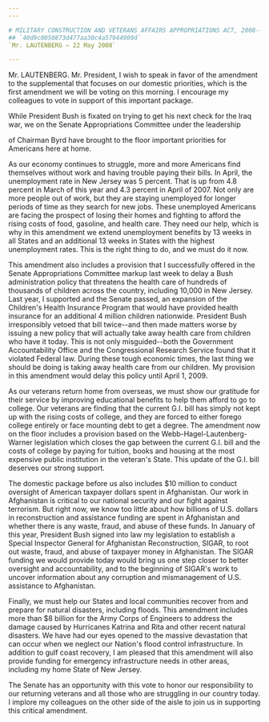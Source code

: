```yaml
---
---

# MILITARY CONSTRUCTION AND VETERANS AFFAIRS APPROPRIATIONS ACT, 2008--
## `40d9c0050873d477aa38c4a57944909d`
`Mr. LAUTENBERG — 22 May 2008`

---
```



Mr. LAUTENBERG. Mr. President, I wish to speak in favor of the 
amendment to the supplemental that focuses on our domestic priorities, 
which is the first amendment we will be voting on this morning. I 
encourage my colleagues to vote in support of this important package.

While President Bush is fixated on trying to get his next check for 
the Iraq war, we on the Senate Appropriations Committee under the 
leadership


of Chairman Byrd have brought to the floor important priorities for 
Americans here at home.

As our economy continues to struggle, more and more Americans find 
themselves without work and having trouble paying their bills. In 
April, the unemployment rate in New Jersey was 5 percent. That is up 
from 4.8 percent in March of this year and 4.3 percent in April of 
2007. Not only are more people out of work, but they are staying 
unemployed for longer periods of time as they search for new jobs. 
These unemployed Americans are facing the prospect of losing their 
homes and fighting to afford the rising costs of food, gasoline, and 
health care. They need our help, which is why in this amendment we 
extend unemployment benefits by 13 weeks in all States and an 
additional 13 weeks in States with the highest unemployment rates. This 
is the right thing to do, and we must do it now.

This amendment also includes a provision that I successfully offered 
in the Senate Appropriations Committee markup last week to delay a Bush 
administration policy that threatens the health care of hundreds of 
thousands of children across the country, including 10,000 in New 
Jersey. Last year, I supported and the Senate passed, an expansion of 
the Children's Health Insurance Program that would have provided health 
insurance for an additional 4 million children nationwide. President 
Bush irresponsibly vetoed that bill twice--and then made matters worse 
by issuing a new policy that will actually take away health care from 
children who have it today. This is not only misguided--both the 
Government Accountability Office and the Congressional Research Service 
found that it violated Federal law. During these tough economic times, 
the last thing we should be doing is taking away health care from our 
children. My provision in this amendment would delay this policy until 
April 1, 2009.

As our veterans return home from overseas, we must show our gratitude 
for their service by improving educational benefits to help them afford 
to go to college. Our veterans are finding that the current G.I. bill 
has simply not kept up with the rising costs of college, and they are 
forced to either forego college entirely or face mounting debt to get a 
degree. The amendment now on the floor includes a provision based on 
the Webb-Hagel-Lautenberg-Warner legislation which closes the gap 
between the current G.I. bill and the costs of college by paying for 
tuition, books and housing at the most expensive public institution in 
the veteran's State. This update of the G.I. bill deserves our strong 
support.

The domestic package before us also includes $10 million to conduct 
oversight of American taxpayer dollars spent in Afghanistan. Our work 
in Afghanistan is critical to our national security and our fight 
against terrorism. But right now, we know too little about how billions 
of U.S. dollars in reconstruction and assistance funding are spent in 
Afghanistan and whether there is any waste, fraud, and abuse of these 
funds. In January of this year, President Bush signed into law my 
legislation to establish a Special Inspector General for Afghanistan 
Reconstruction, SIGAR, to root out waste, fraud, and abuse of taxpayer 
money in Afghanistan. The SIGAR funding we would provide today would 
bring us one step closer to better oversight and accountability, and to 
the beginning of SIGAR's work to uncover information about any 
corruption and mismanagement of U.S. assistance to Afghanistan.

Finally, we must help our States and local communities recover from 
and prepare for natural disasters, including floods. This amendment 
includes more than $8 billion for the Army Corps of Engineers to 
address the damage caused by Hurricanes Katrina and Rita and other 
recent natural disasters. We have had our eyes opened to the massive 
devastation that can occur when we neglect our Nation's flood control 
infrastructure. In addition to gulf coast recovery, I am pleased that 
this amendment will also provide funding for emergency infrastructure 
needs in other areas, including my home State of New Jersey.

The Senate has an opportunity with this vote to honor our 
responsibility to our returning veterans and all those who are 
struggling in our country today. I implore my colleagues on the other 
side of the aisle to join us in supporting this critical amendment.